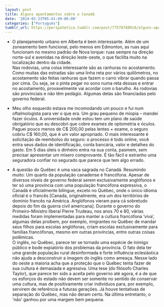 ```yaml
---
layout: post
title: Alguns apontamentos sobre o Canadá
date: '2014-02-23T05:41:49-06:00'
categories: ["Português"]
tumblr_url: https://peripatetico.tumblr.com/post/77578788910/alguns-apontamentos-sobre-o-canad%C3%A1
---
```

- O planejamento urbano em Alberta é bem interessante. Além de um zoneamento bem funcional, pelo menos em Edmonton, as ruas aqui funcionam no mesmo padrão de Nova Iorque: ruas sempre na direção norte-sul e avenidas na direção leste-oeste, o que facilita muito na localização dentro da cidade.  
Nas rodovias, uma coisa interessante são as ranhuras no acostamento. Como muitas das estradas são uma linha reta por vários quilômetros, no acostamento são feitas ranhuras que fazem o carro vibrar quando passa por cima. Ou seja, se o pinta pegar no sono numa reta dessas e entrar no acostamento, provavelmente vai acordar com o barulho. As rodovias são provinciais e não têm pedágio. Algumas delas são financiadas pelo governo federal.  
  
- Meu olho esquerdo estava me incomodando um pouco e fui num oftalmologista para ver o que era. Um grau pequeno de miopia – mandei fazer óculos. A universidade onde estou tem um plano de saúde obrigatório que eu descobri que cobre exames de optometria e óculos. Paguei pouco menos de C$ 200,00 pelas lentes + exame, o seguro cobriu C$ 160,00, que é um valor apropriado. O mais interessante é solicitação de reembolso do seguro: o processo é todo online, você entra seus dados de identificação, conta bancária, valor e detalhes do gasto. Em 5 dias úteis o dinheiro entra na sua conta, pasmem, sem precisar apresentar um mísero comprovante. É tão fácil e estranho uma seguradora confiar no segurado que parece que tem algo errado.  
  
- A questão do Québec é uma vaca sagrada no Canadá. Resumindo muito: Um quarto da população canadense é francófona. Apesar de diversos níveis de governo federal serem exclusivamente anglófonos e ter só uma província com uma população francófona expressiva, o Canadá é oficialmente bilíngue, exceto no Québec, onde o único idioma oficial é o francês [Canada, originalmente, era um dos territórios de domínio francês na América. Anglófonos vieram para cá sobretudo depois do fim da guerra civil americana]. Durante o governo do Primeiro-Ministro liberal Pierre Trudeau, nos anos 70 e 80, várias medidas foram implementadas para manter a cultura francófona ‘viva’, algumas delas proíbem, por exemplo, imigrantes no Québec de mandar seus filhos para escolas anglófonas, criam escolas exclusivamente para famílias francófonas, mesmo em outras províncias, entre outras coisas polêmicas.  
O inglês, no Québec, parece ter se tornado uma espécie de inimigo público e bode expiatório dos problemas da província. O fato dela ter uma grande população rural desinformada e forte influência eclesiástica não ajuda a desconstruir a imagem do inglês como ameaça. Nesse lado do oeste a maioria acha que a proteção que o Québec tenta fazer de sua cultura é demasiada e agressiva. Uma tese (do filósofo Charles Taylor), que parece ter sido a aceita pelo governo até agora, é a de que os esforços do estado não devem ser somente no sentido de conservar uma cultura, mas de positivamente criar indivíduos para, por exemplo, servirem de referência a futuras gerações. Já houve tentativas de separação do Québec, mas não deram certo. Na última entretanto, o 'não’ ganhou por uma margem bem pequena.

